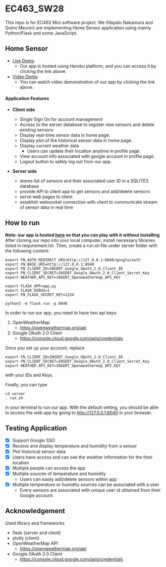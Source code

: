 # EC463_SW28
This repo is for EC463 Mini software project.
We (Hayato Nakamura and Quinn Meurer) are implementing Home Sensor application using mainly Python/Flask and some JavaScript.

## Home Sensor
- [Live Demo](https://sw-miniproject.herokuapp.com/)  
  - Our app is hosted using Heroku platform, and you can access it by clicking the link above.
- [Video Demo](https://youtu.be/r9fRvjjXQ_k)
  - You can watch video demonstration of our app by clicking the link above.

#### Application Features
- **Client side**
  - Single Sign On for account management
  - Access to the server database to register new sensors and delete existing sensors
  - Display real-time sensor data in home page.
  - Display plot of the historical sensor data in home page.
  - Display current weather data 
    - Users can update their location anytime in profile page.
  - View account info associated with google account in profile page.
  - Logout button to safely log out from our app.

- **Server side**
  - stores list of sensors and their associated user ID in a SQLITE3 database
  - provide API to client app to get sensors and add/delete sensors
  - serve web pages to client
  - establish websocket connection with client to communicate stream of sensor data in real time

## How to run
**Note: our app is hosted [here](https://sw-miniproject.herokuapp.com/) so that you can play with it without installing**
After cloning our repo into your local computer, install necessary libraries listed in requirement.txt.
Then, create a run.sh file under server folder with the following content:
```
export FN_AUTH_REDIRECT_URI=http://127.0.0.1:8040/google/auth
export FN_BASE_URI=http://127.0.0.1:8040
export FN_CLIENT_ID=INSERT_Google_OAuth_2.0_Client_ID
export FN_CLIENT_SECRET=INSERT_Google_OAuth_2.0_Client_Secret_Key
export WEATHER_API_KEY=INSERT_Openweathermap_API_KEY

export FLASK_APP=app.py
export FLASK_DEBUG=1
export FN_FLASK_SECRET_KEY=1234

python3 -m flask run -p 8040
```
In order to run our app, you need to have two api keys:
1. OpenWeatherMap
   - https://openweathermap.org/api
2. Google OAuth 2.0 Client
   - https://console.cloud.google.com/apis/credentials 

Once you set up your account, replace 
```
export FN_CLIENT_ID=INSERT_Google_OAuth_2.0_Client_ID
export FN_CLIENT_SECRET=INSERT_Google_OAuth_2.0_Client_Secret_Key
export WEATHER_API_KEY=INSERT_Openweathermap_API_KEY
```
with your IDs and Keys.

Finally, you can type 
```
cd server
. run.sh
```
in your terminal to run our app.
With the default setting, you should be able to access the web app by going to http://127.0.0.1:8040 in your browser.

## Testing Application
- [x] Support Google SSO
- [x] Receive and display temperature and humidity from a sensor
- [x] Plot historical sensor data
- [x] Users have access and can see the weather information for the their location
- [x] Multiple people can access the app
- [x] Multiple sources of temperature and humidity
  - Users can easily add/delete sensors within app
- [x] Multiple temperature or humidity sources can be associated with a user
  - Every sensors are associated with unique user id obtained from their Google account.

## Acknowledgement
Used library and frameworks
- flask (server and client)
- plotly (client)
- OpenWeatherMap API
  - https://openweathermap.org/api
- Google OAuth 2.0 Client
   - https://console.cloud.google.com/apis/credentials 
